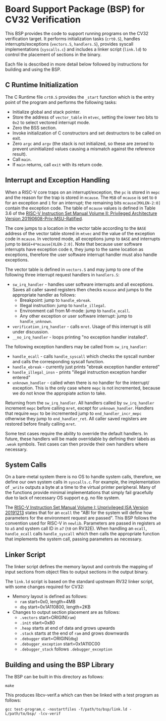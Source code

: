 Board Support Package (BSP) for CV32 Verification
=================================================

This BSP provides the code to support running programs on the CV32 verification
target. It performs initialization tasks (`crt0.S`), handles
interrupts/exceptions (`vectors.S`, `handlers.S`), provides syscall
implementations (`syscalls.c`) and includes a linker script (`link.ld`) to
control the placement of sections in the binary.

Each file is described in more detail below followed by instructions for
building and using the BSP.

C Runtime Initialization
------------------------

The C Runtime file `crt0.S` provides the `_start` function which is the entry
point of the program and performs the following tasks:
  * Initialize global and stack pointer.
  * Store the address of `vector_table` in `mtvec`, setting the lower two bits
  to `0x2` to select vectored interrupt mode.
  * Zero the BSS section.
  * Invoke initialization of C constructors and set destructors to be called on
  exit.
  * Zero `argc` and `argv` (the stack is not initialized, so these are zeroed
  to prevent uninitialized values causing a mismatch against the reference
  result).
  * Call `main`.
  * If `main` returns, call `exit` with its return code.

Interrupt and Exception Handling
--------------------------------

When a RISC-V core traps on an interrupt/exception, the `pc` is stored in `mepc`
and the reason for the trap is stored in `mcause`. The `MSB` of `mcause`
is set to `0` for an exception and `1` for an interrupt; the remaining bits
`mcause[MXLEN-2:0]` contain the exception code. The table of `mcause` values is
defined in Table 3.6 of the [RISC-V Instruction Set Manual Volume II: Privileged
Architecture Version 20190608-Priv-MSU-Ratified](https://github.com/riscv/riscv-isa-manual/releases/download/Ratified-IMFDQC-and-Priv-v1.11/riscv-privileged-20190608.pdf).

The core jumps to a location in the vector table according to the `BASE` address
of the vector table stored in `mtvec` and the value of the exception code in
`mcause`. In vectored mode, all exceptions jump to `BASE` and interrupts jump to
`BASE+4*mcause[XLEN-2:0]`. Note that because user software interrupts have
exception code `0`, they jump to the same location as exceptions, therefore the
user software interrupt handler must also handle exceptions.

The vector table is defined in `vectors.S` and may jump to one of the
following three interrupt request handlers in `handlers.S`:
  * `sw_irq_handler` - handles user software interrupts and all exceptions.
  Saves all caller saved registers then checks `mcause` and jumps to the
  appropriate handler as follows:
    - Breakpoint: jump to `handle_ebreak`.
    - Illegal instruction: jump to `handle_illegal`.
    - Environment call from M-mode: jump to `handle_ecall`.
    - Any other exception or user software interrupt: jump to `handle_unknown`.
  * `verification_irq_handler` - calls `mret`. Usage of this interrupt is
  still under discussion.
  * `__no_irq_handler` - loops printing "no exception handler installed".

The following exception handlers may be called from `sw_irq_handler`:
  * `handle_ecall` - calls `handle_syscall` which checks the syscall number and
  calls the corresponding syscall function.
  * `handle_ebreak` - currently just prints "ebreak exception handler entered"
  * `handle_illegal_insn` - prints "illegal instruction exception handler
  entered"
  * `unknown_handler` - called when there is no handler for the interrupt/
  exception. This is the only case where `mepc` is not incremented, because we
  do not know the appropiate action to take.

Returning from the `sw_irq_handler`. All handlers called by `sw_irq_handler`
increment `mepc` before calling `mret`, except for `unknown_handler`. Handlers
that require `mepc` to be incremented jump to `end_handler_incr_mepc` otherwise
they jump to `end_handler_ret`. All caller saved registers are restored before
finally calling `mret`.

Some test cases require the ability to override the default handlers. In future,
these handlers will be made overridable by defining their labels as `.weak`
symbols. Test cases can then provide their own handlers where necessary.

System Calls
------------

On a bare-metal system there is no OS to handle system calls, therefore, we
define our own system calls in `syscalls.c`. For example, the implementation of
`_write` outputs a byte at a time to the virtual printer peripheral. Many of the
functions provide minimal implementations that simply fail gracefully due to
lack of necessary OS support e.g. no file system.

The [RISC-V Instruction Set Manual Volume I: Unprivileged ISA Version 20191213](
https://content.riscv.org/wp-content/uploads/2019/06/riscv-spec.pdf) states that
for an `ecall` the "ABI for the system will define how parameters for the
environment request are passed". This BSP follows the convention used for RISC-V
in `newlib`. Parameters are passed in registers `a0` to `a5` and system call ID
in `a7` (`t0` on RV32E). When handling an `ecall`, `handle_ecall` calls
`handle_syscall` which then calls the appropriate function that implements the
system call, passing parameters as necessary.

Linker Script
-------------

The linker script defines the memory layout and controls the mapping of input
sections from object files to output sections in the output binary.

The `link.ld` script is based on the standard upstream RV32 linker script, with
some changes required for CV32:
  * Memory layout is defined as follows:
    * `ram` start=0x0, length=4MB
    * `dbg` start=0x1A110800, length=2KB
  * Changes to output section placement are as follows:
    - `.vectors` start=ORIGIN(`ram`)
    - `.init` start=0x80
    - `.heap` starts at end of data and grows upwards
    - `.stack` starts at the end of `ram` and grows downwards
    - `.debugger` start=ORIGIN(`dbg`)
    - `.debugger_exception` start=0x1A110C00
    - `.debugger_stack` follows `.debugger_exception`

Building and using the BSP Library
----------------------------------

The BSP can be built in this directory as follows:
```
make
```
This produces libcv-verif.a which can then be linked with a test program as
follows:

```
gcc test-program.c -nostartfiles -T/path/to/bsp/link.ld -L/path/to/bsp/ -lcv-verif
```
